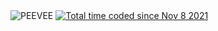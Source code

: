   <img src="https://komarev.com/ghpvc/?username=Peevee2020" alt="PEEVEE" />
<a href="https://wakatime.com/@410e181b-01a1-4d94-9c56-2d95721f3105"><img src="https://wakatime.com/badge/user/410e181b-01a1-4d94-9c56-2d95721f3105.svg" alt="Total time coded since Nov 8 2021" /></a>
